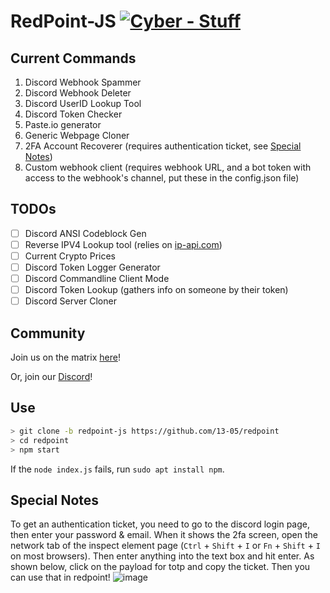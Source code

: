 # RedPoint-JS [![Cyber - Stuff](https://img.shields.io/badge/Cyber-Stuff-indianred)](https://13-05.github.io)
## Current Commands
1) Discord Webhook Spammer
2) Discord Webhook Deleter
3) Discord UserID Lookup Tool
4) Discord Token Checker
5) Paste.io generator
6) Generic Webpage Cloner
7) 2FA Account Recoverer (requires authentication ticket, see [Special Notes](https://github.com/13-05/redpoint/tree/redpoint-js#special-notes))
8) Custom webhook client (requires webhook URL, and a bot token with access to the webhook's channel, put these in the config.json file)

## TODOs
- [ ] Discord ANSI Codeblock Gen
- [ ] Reverse IPV4 Lookup tool (relies on [ip-api.com](https://ip-api.com))
- [ ] Current Crypto Prices
- [ ] Discord Token Logger Generator
- [ ] Discord Commandline Client Mode
- [ ] Discord Token Lookup (gathers info on someone by their token)
- [ ] Discord Server Cloner

## Community
Join us on the matrix [here](https://matrix.to/#/!mgpMhaBWHrPHIuRdRC:matrix.org?via=matrix.org)!

Or, join our [Discord](https://dsc.gg/unwelcome)!

## Use
```sh
> git clone -b redpoint-js https://github.com/13-05/redpoint
> cd redpoint
> npm start
```
If the `node index.js` fails, run `sudo apt install npm`.

## Special Notes
To get an authentication ticket, you need to go to the discord login page, then enter your password & email. When it shows the 2fa screen, open the network tab of the inspect element page (`Ctrl` + `Shift` + `I` or `Fn` + `Shift` + `I` on most browsers). Then enter anything into the text box and hit enter. As shown below, click on the payload for totp and copy the ticket. Then you can use that in redpoint!
![image](https://user-images.githubusercontent.com/45636528/154579650-e7e27dbc-83d8-493c-bcc5-3dd1c7ecc33c.png)
